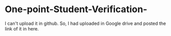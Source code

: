 # One-point-Student-Verification-
I can't upload it in github. So, I had uploaded in Google drive and posted the link of it in here.
